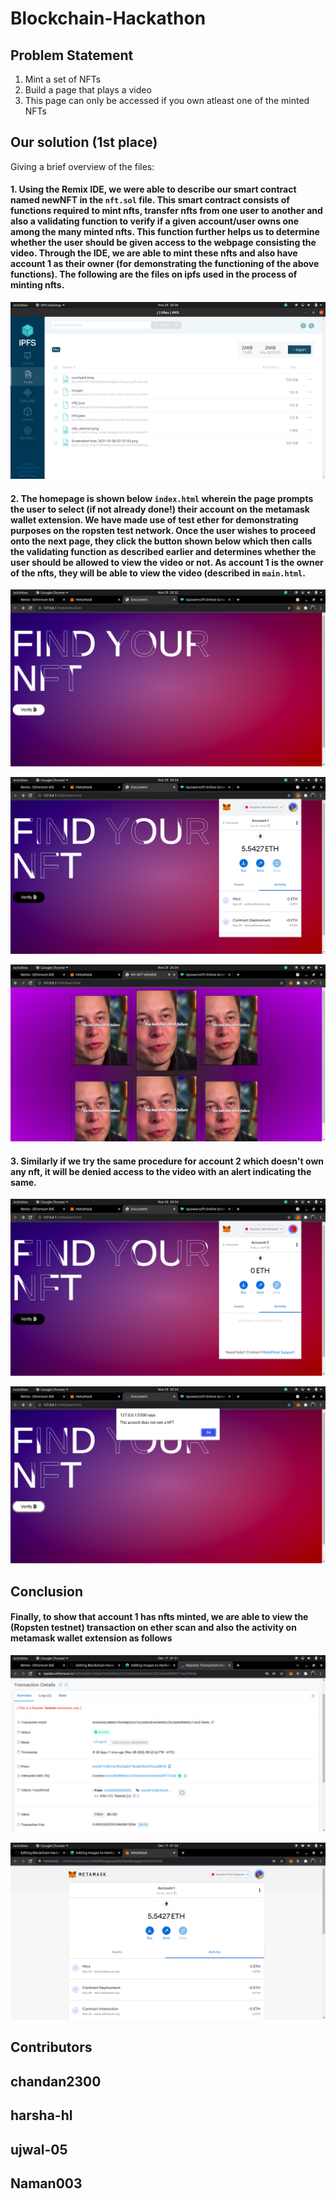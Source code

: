 # Blockchain-Hackathon
## Problem Statement
1. Mint a set of NFTs
2. Build a page that plays a video
3. This page can only be accessed if you own atleast one of the minted NFTs
## Our solution (1st place)
Giving a brief overview of the files: 
#### 1. Using the **Remix** IDE, we were able to describe our smart contract named newNFT in the ```nft.sol``` file. This smart contract consists of functions required to mint nfts, transfer nfts from one user to another and also a validating function to verify if a given account/user owns one among the many minted nfts. This function further helps us to determine whether the user should be given access to the webpage consisting the video. Through the IDE, we are able to mint these nfts and also have account 1 as their owner (for demonstrating  the functioning of the above functions). The following are the files on ipfs used in the process of minting nfts.

![ipfs](ipfs.png)

#### 2. The homepage is shown below ```index.html``` wherein the page prompts the user to select (if not already done!) their account on the metamask wallet extension. We have made use of test ether for demonstrating purposes on the ropsten test network. Once the user wishes to proceed onto the next page, they click the button shown below which then calls the validating function as described earlier and determines whether the user should be allowed to view the video or not. As account 1 is the owner of the nfts, they will be able to view the video (described in ```main.html```.

![home](homepage.png)

![ac1](ac1.png)

![view](vi.png)

#### 3. Similarly if we try the same procedure for account 2 which doesn't own any nft, it will be denied access to the video with an alert indicating the same.

![ac2](ac2.png)

![noview](novi.png)

## Conclusion

#### Finally, to show that account 1 has nfts minted, we are able to view the (Ropsten testnet) transaction on ether scan and also the activity on metamask wallet extension as follows

![escan](escan.png)

![mask](mask.png)

## Contributors

## chandan2300
## harsha-hl
## ujwal-05
## Naman003

